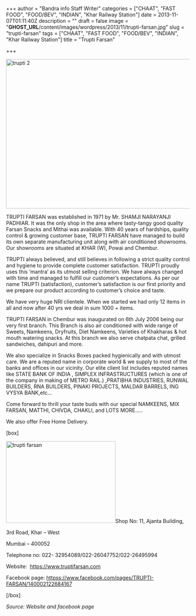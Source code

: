 +++
author = "Bandra info Staff Writer"
categories = ["CHAAT", "FAST FOOD", "FOOD/BEV", "INDIAN", "Khar Railway Station"]
date = 2013-11-07T01:11:40Z
description = ""
draft = false
image = "__GHOST_URL__/content/images/wordpress/2013/11/trupti-farsan.jpg"
slug = "trupti-farsan"
tags = ["CHAAT", "FAST FOOD", "FOOD/BEV", "INDIAN", "Khar Railway Station"]
title = "Trupti Farsan"

+++


<p><a href="https://i2.wp.com/bandra.info/wp-content/uploads/2013/11/trupti-2.jpg?ssl=1"><img loading="lazy" class="size-full wp-image-4611 aligncenter" alt="trupti 2" src="https://i2.wp.com/bandra.info/wp-content/uploads/2013/11/trupti-2.jpg?resize=601%2C409&#038;ssl=1" width="601" height="409" srcset="https://i2.wp.com/bandra.info/wp-content/uploads/2013/11/trupti-2.jpg?w=601&amp;ssl=1 601w, https://i2.wp.com/bandra.info/wp-content/uploads/2013/11/trupti-2.jpg?resize=300%2C204&amp;ssl=1 300w" sizes="(max-width: 601px) 100vw, 601px" data-recalc-dims="1" /></a></p>
<p>TRUPTI FARSAN was established in 1971 by Mr. SHAMJI NARAYANJI PADHIAR. It was the only shop in the area where tasty-tangy good quality Farsan Snacks and Mithai was available. With 40 years of hardships, quality control &amp; growing customer base, TRUPTI FARSAN have managed to build its own separate manufacturing unit along with air conditioned showrooms. Our showrooms are situated at KHAR (W), Powai and Chembur.</p>
<p>TRUPTI always believed, and still believes in following a strict quality control and hygiene to provide complete customer satisfaction. TRUPTI proudly uses this ‘mantra’ as its utmost selling criterion. We have always changed with time and managed to fulfill our customer’s expectations. As per our name TRUPTI (satisfaction), customer&#8217;s satisfaction is our first priority and we prepare our product according to customer&#8217;s choice and taste.</p>
<p>We have very huge NRI clientele. When we started we had only 12 items in all and now after 40 yrs we deal in sum 1000 + items.</p>
<p>TRUPTI FARSAN in Chembur was inaugurated on 6th July 2006 being our very first branch. This Branch is also air conditioned with wide range of Sweets, Namkeens, Dryfruits, Diet Namkeens, Varieties of Khakharas &amp; hot mouth watering snacks. At this branch we also serve chatpata chat, grilled sandwiches, dahipuri and more.</p>
<p>We also specialize in Snacks Boxes packed hygienically and with utmost care. We are a reputed name in corporate world &amp; we supply to most of the banks and offices in our vicinity. Our elite client list includes reputed names like STATE BANK OF INDIA , SIMPLEX INFRASTRUCTURES (which is one of the company in making of METRO RAIL.) ,PRATIBHA INDUSTRIES, RUNWAL BUILDERS, RNA BUILDERS, PINAKI PROJECTS, MALDAR BARRELS, ING VYSYA BANK,etc…</p>
<p>Come forward to thrill your taste buds with our special NAMKEENS, MIX FARSAN, MATTHI, CHIVDA, CHAKLI, and LOTS MORE…..</p>
<p>We also offer Free Home Delivery.</p>
<p>[box]</p>
<p><a href="https://i2.wp.com/bandra.info/wp-content/uploads/2013/11/trupti-farsan.jpg?ssl=1"><img loading="lazy" class="size-full wp-image-4610 alignright" alt="trupti farsan" src="https://i2.wp.com/bandra.info/wp-content/uploads/2013/11/trupti-farsan.jpg?resize=300%2C224&#038;ssl=1" width="300" height="224" data-recalc-dims="1" /></a>Shop No: 11, Ajanta Building,</p>
<p>3rd Road, Khar – West</p>
<p>Mumbai – 400052</p>
<p>Telephone no: 022- 32954089/022-26047752/022-26495994</p>
<p>Website:  <a href="https://www.truptifarsan.com">https://www.truptifarsan.com</a></p>
<p>Facebook page: <a href="httpss://www.facebook.com/pages/TRUPTI-FARSAN/140002122684167">httpss://www.facebook.com/pages/TRUPTI-FARSAN/140002122684167</a></p>
<p>[/box]</p>
<p><em>Source: Website and facebook page</em></p>



